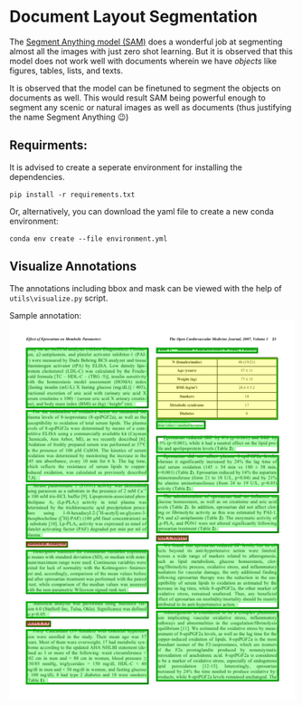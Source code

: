 # Document Layout Segmentation

The [Segment Anything model (SAM)](https://github.com/facebookresearch/segment-anything) does a wonderful job at segmenting almost all the images with just zero shot learning. But it is observed that this model does not work well with documents wherein we have <i>objects</i> like figures, tables, lists, and texts. 

It is observed that the model can be finetuned to segment the objects on documents as well. This would result SAM being powerful enough to segment any scenic or natural images as well as documents (thus justifying the name Segment Anything 😉) 


## Requirments: 
It is advised to create a seperate environment for installing the dependencies. 
```
pip install -r requirements.txt
```
Or, alternatively, you can download the yaml file to create a new conda environment:
```
conda env create --file environment.yml
```

## Visualize Annotations
The annotations including bbox and mask can be viewed with the help of ```utils\visualize.py``` script. 

Sample annotation:
![Sample Visualization](assets/visualization.png)
